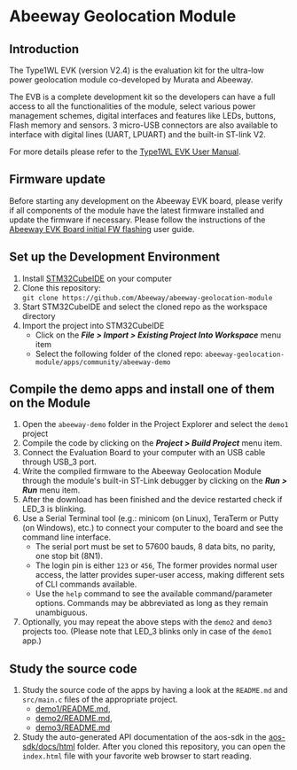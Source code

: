 
# Abeeway Geolocation Module

## Introduction

The Type1WL EVK (version V2.4) is the evaluation kit for the ultra-low power geolocation
module co-developed by Murata and Abeeway.

The EVB is a complete development kit so the developers can have a full access to all the
functionalities of the module, select various power management schemes, digital interfaces
and features like LEDs, buttons, Flash memory and sensors. 3 micro-USB connectors are also
available to interface with digital lines (UART, LPUART) and the built-in ST-link V2.

For more details please refer to the [Type1WL EVK User Manual](docs/UM-EVB-V2.4.pdf).

## Firmware update

Before starting any development on the Abeeway EVK board, please verify if all components of the module have the latest firmware installed and update the firmware if necessary. Please follow the instructions of the [Abeeway EVK Board initial FW flashing](docs/first_flash.md) user guide.

## Set up the Development Environment

1. Install [STM32CubeIDE](https://www.st.com/en/development-tools/stm32cubeide.html) on your computer
2. Clone this repository:  
   `git clone https://github.com/Abeeway/abeeway-geolocation-module`
3. Start STM32CubeIDE and select the cloned repo as the workspace directory
4. Import the project into STM32CubeIDE
   - Click on the **_File > Import > Existing Project Into Workspace_** menu item
   - Select the following folder of the cloned repo: `abeeway-geolocation-module/apps/community/abeeway-demo`

## Compile the demo apps and install one of them on the Module

1. Open the `abeeway-demo` folder in the Project Explorer and select the `demo1` project
2. Compile the code by clicking on the **_Project > Build Project_** menu item.
3. Connect the Evaluation Board to your computer with an USB cable through USB_3 port.
4. Write the compiled firmware to the Abeeway Geolocation Module through the module's built-in ST-Link debugger by clicking on the **_Run > Run_** menu item.
5. After the download has been finished and the device restarted check if LED_3 is blinking.
6. Use a Serial Terminal tool (e.g.: minicom (on Linux), TeraTerm or Putty (on Windows), etc.) to connect your computer to the board and see the command line interface.
   - The serial port must be set to 57600 bauds, 8 data bits, no parity, one stop bit (8N1).
   - The login pin is either `123` or `456`, The former provides normal user access, the latter provides super-user access, making different sets of CLI commands available.
   - Use the `help` command to see the available command/parameter options. Commands may be abbreviated as long as they remain unambiguous.
7. Optionally, you may repeat the above steps with the `demo2` and `demo3` projects too. (Please note that LED_3 blinks only in case of the `demo1` app.)

## Study the source code

1. Study the source code of the apps by having a look at the `README.md` and `src/main.c` files of the appropriate project.
   - [demo1/README.md](apps/abeeway-demo/demo1/README.md),
   - [demo2/README.md](apps/abeeway-demo/demo2/README.md),
   - [demo3/README.md](apps/abeeway-demo/demo1/README.md)
2. Study the auto-generated API documentation of the aos-sdk in the [aos-sdk/docs/html](aos-sdk/docs/html) folder. After you cloned this repository, you can open the `index.html` file with your favorite web browser to start reading.

